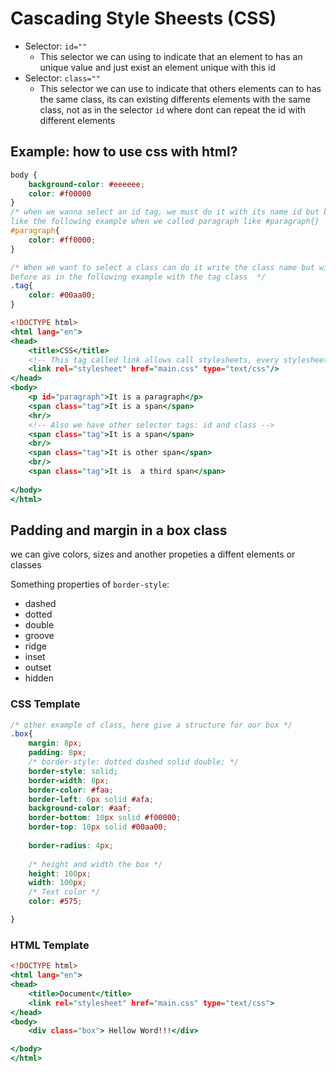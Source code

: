 # Cascading Style Sheests (CSS)

- Selector: ``id=""``
  - This selector we can using to indicate that an element to has an unique value and just exist an element unique with this id  
- Selector: ``class=""`` 
  - This selector we can use to indicate that others elements can to has the same class, its can existing differents elements with the same class, not as in the selector  ``id`` where dont can repeat the id with different elements

## Example: how to use css with html?

```.css
body {
    background-color: #eeeeee;
    color: #f00000
}
/* when we wanna select an id tag, we must do it with its name id but beginning with a # before,
like the following example when we called paragraph like #paragraph{}  */
#paragraph{
    color: #ff0000;
}

/* When we want to select a class can do it write the class name but with "."
before as in the following example with the tag class  */
.tag{
    color: #00aa00;
}

```

```.html
<!DOCTYPE html>
<html lang="en">
<head>
    <title>CSS</title>
    <!-- This tag called link allows call stylesheets, every stylesheet should be indicated in the metadata from link tag-->
    <link rel="stylesheet" href="main.css" type="text/css"/>
</head>
<body>
    <p id="paragraph">It is a paragraph</p>
    <span class="tag">It is a span</span>
    <hr/>
    <!-- Also we have other selector tags: id and class -->
    <span class="tag">It is a span</span>
    <br/>
    <span class="tag">It is other span</span>
    <br/>
    <span class="tag">It is  a third span</span>
    
</body>
</html>
```

## Padding and margin in a box class
we can give colors, sizes and another propeties a diffent elements or classes  

Something properties of ``border-style``:
- dashed
- dotted
- double
- groove 
- ridge 
- inset 
- outset 
- hidden

### CSS Template
```.css
/* other example of class, here give a structure for our box */
.box{
    margin: 8px;
    padding: 8px;
    /* border-style: dotted dashed solid double; */
    border-style: solid;
    border-width: 8px;
    border-color: #faa;
    border-left: 6px solid #afa;
    background-color: #aaf;
    border-bottom: 10px solid #f00000;
    border-top: 10px solid #00aa00;
    
    border-radius: 4px;   
    
    /* height and width the box */
    height: 100px;
    width: 100px;
    /* Text color */
    color: #575;

}
```
### HTML Template
```.html
<!DOCTYPE html>
<html lang="en">
<head>
    <title>Document</title>
    <link rel="stylesheet" href="main.css" type="text/css">
</head>
<body>
    <div class="box"> Hellow Word!!!</div>

</body>
</html>
```